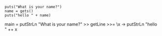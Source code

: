     puts("What is your name?")
    name = gets()
    puts("hello " + name)

main = putStrLn "What is your name?" >> getLine >>= \x -> putStrLn "hello " ++ x
